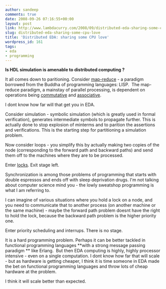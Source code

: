 ```yaml
---
author: sandeep
comments: true
date: 2008-09-26 07:16:55+00:00
layout: post
link: http://www.lambdacurry.com/2008/09/distributed-eda-sharing-some-cpu-love/
slug: distributed-eda-sharing-some-cpu-love
title: 'Distributed EDA: sharing some CPU love'
wordpress_id: 161
tags:
- eda
- programming
---
```


**Is HDL simulation is amenable to distributed computing ?**

It all comes down to paritioning. Consider [map-reduce](http://en.wikipedia.org/wiki/Mapreduce) - a paradigm borrowed from the Buddha of programming languages: LISP.  The map-reduce paradigm, a mainstay of parallel processing, is dependent on operations being [commutative](http://en.wikipedia.org/wiki/Commutative) and [associative](http://en.wikipedia.org/wiki/Associativity). 

I dont know how far will that get you in EDA.

Consider simulation - symbolic simulation (which is greatly used in formal verification), generates intermediate symbols to propagate further. This is actually done to stop explosion of minterms and to parition the assertions and verifications. This is the starting step for partitioning a simulation problem.

Now consider loops - you simplify this by actually making two copies of the node (corresponding to the forward path and backward paths) and send them off to the machines where they are to be processed.

Enter [locks](http://en.wikipedia.org/wiki/Synchronization_(computer_science)). Exit stage left.

Synchronization is among those problems of programming that starts with double espressos and ends off with sleep deprivation drugs. I'm not talking about computer science mind you - the lowly sweatshop programming is what I am referring to. 

I can imagine of various situations where you hold a lock on a node, and you need to communicate that to another process (on another machine or the same machine) - maybe the forward path problem doesnt have the right to hold the lock, because the backward path problem is the higher priority one. 

Enter priority scheduling and interrups. There is no stage.

It is a hard programming problem. Perhaps it can be better tackled in functional programming languages **with a strong message passing paradigm ** like Erlang.  But then EDA computing is highly, highly processor intensive - even on a single computation. I dont know how far that will scale - but as hardware is getting cheaper, I think it is time someone in EDA made the bet on functional programming languages and throw lots of cheap hardware at the problem.

I think it will scale better than expected.
